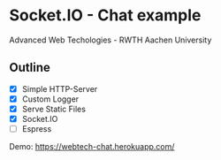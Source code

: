 # Socket.IO - Chat example
Advanced Web Techologies - RWTH Aachen University

## Outline
 - [x] Simple HTTP-Server
 - [x] Custom Logger
 - [x] Serve Static Files
 - [x] Socket.IO
 - [ ] Espress
 
Demo: https://webtech-chat.herokuapp.com/
